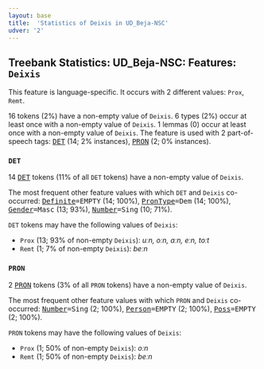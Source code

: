 ```yaml
---
layout: base
title:  'Statistics of Deixis in UD_Beja-NSC'
udver: '2'
---
```


## Treebank Statistics: UD_Beja-NSC: Features: `Deixis`

This feature is language-specific.
It occurs with 2 different values: `Prox`, `Remt`.

16 tokens (2%) have a non-empty value of `Deixis`.
6 types (2%) occur at least once with a non-empty value of `Deixis`.
1 lemmas (0) occur at least once with a non-empty value of `Deixis`.
The feature is used with 2 part-of-speech tags: <tt><a href="bej_nsc-pos-DET.html">DET</a></tt> (14; 2% instances), <tt><a href="bej_nsc-pos-PRON.html">PRON</a></tt> (2; 0% instances).

### `DET`

14 <tt><a href="bej_nsc-pos-DET.html">DET</a></tt> tokens (11% of all `DET` tokens) have a non-empty value of `Deixis`.

The most frequent other feature values with which `DET` and `Deixis` co-occurred: <tt><a href="bej_nsc-feat-Definite.html">Definite</a></tt><tt>=EMPTY</tt> (14; 100%), <tt><a href="bej_nsc-feat-PronType.html">PronType</a></tt><tt>=Dem</tt> (14; 100%), <tt><a href="bej_nsc-feat-Gender.html">Gender</a></tt><tt>=Masc</tt> (13; 93%), <tt><a href="bej_nsc-feat-Number.html">Number</a></tt><tt>=Sing</tt> (10; 71%).

`DET` tokens may have the following values of `Deixis`:

* `Prox` (13; 93% of non-empty `Deixis`): <em>uːn, oːn, aːn, eːn, toːt</em>
* `Remt` (1; 7% of non-empty `Deixis`): <em>beːn</em>

### `PRON`

2 <tt><a href="bej_nsc-pos-PRON.html">PRON</a></tt> tokens (3% of all `PRON` tokens) have a non-empty value of `Deixis`.

The most frequent other feature values with which `PRON` and `Deixis` co-occurred: <tt><a href="bej_nsc-feat-Number.html">Number</a></tt><tt>=Sing</tt> (2; 100%), <tt><a href="bej_nsc-feat-Person.html">Person</a></tt><tt>=EMPTY</tt> (2; 100%), <tt><a href="bej_nsc-feat-Poss.html">Poss</a></tt><tt>=EMPTY</tt> (2; 100%).

`PRON` tokens may have the following values of `Deixis`:

* `Prox` (1; 50% of non-empty `Deixis`): <em>oːn</em>
* `Remt` (1; 50% of non-empty `Deixis`): <em>beːn</em>

